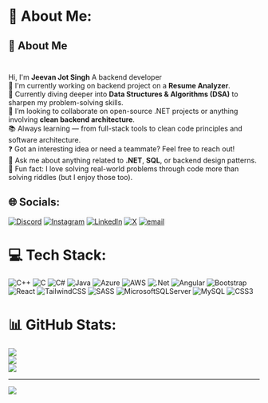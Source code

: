 # 💫 About Me:
## 👋 About Me<br><br>
Hi, I'm **Jeevan Jot Singh** 
A backend developer   
💼 I'm currently working on backend project on a **Resume Analyzer**.  
🧠 Currently diving deeper into **Data Structures & Algorithms (DSA)** to sharpen my problem-solving skills.  
🤝 I’m looking to collaborate on open-source .NET projects or anything involving **clean backend architecture**.  
📚 Always learning — from full-stack tools to clean code principles and software architecture.  
❓ Got an interesting idea or need a teammate? Feel free to reach out!  
💬 Ask me about anything related to **.NET**, **SQL**, or backend design patterns.  
🎯 Fun fact: I love solving real-world problems through code more than solving riddles (but I enjoy those too).<br>

## 🌐 Socials:
[![Discord](https://img.shields.io/badge/Discord-%237289DA.svg?logo=discord&logoColor=white)](https://discord.gg/jeevannn)  [![Instagram](https://img.shields.io/badge/Instagram-%23E4405F.svg?logo=Instagram&logoColor=white)](https://instagram.com/jeevan0.1_)  [![LinkedIn](https://img.shields.io/badge/LinkedIn-%230077B5.svg?logo=linkedin&logoColor=white)](https://www.linkedin.com/in/jeevan-jotsingh/)  [![X](https://img.shields.io/badge/X-black.svg?logo=X&logoColor=white)](https://x.com/jeevanjot001)  [![email](https://img.shields.io/badge/Email-D14836?logo=gmail&logoColor=white)](mailto:jeevanjotsingh0168@gmail.com)

# 💻 Tech Stack:
![C++](https://img.shields.io/badge/c++-%2300599C.svg?style=plastic&logo=c%2B%2B&logoColor=white) 
![C](https://img.shields.io/badge/c-%2300599C.svg?style=plastic&logo=c&logoColor=white) 
![C#](https://img.shields.io/badge/c%23-%23239120.svg?style=plastic&logo=csharp&logoColor=white) 
![Java](https://img.shields.io/badge/java-%23ED8B00.svg?style=plastic&logo=openjdk&logoColor=white) 
![Azure](https://img.shields.io/badge/azure-%230072C6.svg?style=plastic&logo=microsoftazure&logoColor=white) 
![AWS](https://img.shields.io/badge/AWS-%23FF9900.svg?style=plastic&logo=amazon-aws&logoColor=white) 
![.Net](https://img.shields.io/badge/.NET-5C2D91?style=plastic&logo=.net&logoColor=white) 
![Angular](https://img.shields.io/badge/angular-%23DD0031.svg?style=plastic&logo=angular&logoColor=white) 
![Bootstrap](https://img.shields.io/badge/bootstrap-%238511FA.svg?style=plastic&logo=bootstrap&logoColor=white) 
![React](https://img.shields.io/badge/react-%2320232a.svg?style=plastic&logo=react&logoColor=%2361DAFB) 
![TailwindCSS](https://img.shields.io/badge/tailwindcss-%2338B2AC.svg?style=plastic&logo=tailwind-css&logoColor=white) 
![SASS](https://img.shields.io/badge/SASS-hotpink.svg?style=plastic&logo=SASS&logoColor=white) 
![MicrosoftSQLServer](https://img.shields.io/badge/Microsoft%20SQL%20Server-CC2927?style=plastic&logo=microsoft%20sql%20server&logoColor=white) 
![MySQL](https://img.shields.io/badge/mysql-4479A1.svg?style=plastic&logo=mysql&logoColor=white) 
![CSS3](https://img.shields.io/badge/css3-%231572B6.svg?style=plastic&logo=css3&logoColor=white)

# 📊 GitHub Stats:
![](https://github-readme-stats.vercel.app/api?username=jeevanjs01&theme=radical&hide_border=true&include_all_commits=true&count_private=true)<br/>
![](https://nirzak-streak-stats.vercel.app/?user=jeevanjs01&theme=radical&hide_border=true)<br/>
![](https://github-readme-stats.vercel.app/api/top-langs/?username=jeevanjs01&theme=radical&hide_border=true&include_all_commits=true&count_private=true&layout=compact)

---
[![](https://visitcount.itsvg.in/api?id=jeevanjs01&icon=0&color=0)](https://visitcount.itsvg.in)

 
<!-- Proudly created with GPRM ( https://gprm.itsvg.in ) -->
